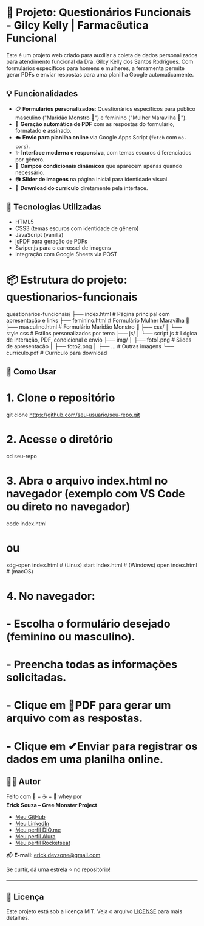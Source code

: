 # 🧬 Projeto: Questionários Funcionais - Gilcy Kelly | Farmacêutica Funcional

Este é um projeto web criado para auxiliar a coleta de dados personalizados para atendimento funcional da Dra. Gilcy Kelly dos Santos Rodrigues. Com formulários específicos para homens e mulheres, a ferramenta permite gerar PDFs e enviar respostas para uma planilha Google automaticamente.

## 💡 Funcionalidades

- 📋 **Formulários personalizados**: Questionários específicos para público masculino ("Maridão Monstro 💙") e feminino ("Mulher Maravilha 🩷").
- 🧾 **Geração automática de PDF** com as respostas do formulário, formatado e assinado.
- ☁️ **Envio para planilha online** via Google Apps Script (`fetch` com `no-cors`).
- ✨ **Interface moderna e responsiva**, com temas escuros diferenciados por gênero.
- 🌱 **Campos condicionais dinâmicos** que aparecem apenas quando necessário.
- 📷 **Slider de imagens** na página inicial para identidade visual.
- 📄 **Download do currículo** diretamente pela interface.

## 🔧 Tecnologias Utilizadas

- HTML5
- CSS3 (temas escuros com identidade de gênero)
- JavaScript (vanilla)
- jsPDF para geração de PDFs
- Swiper.js para o carrossel de imagens
- Integração com Google Sheets via POST

# 📦 Estrutura do projeto: questionarios-funcionais

questionarios-funcionais/
├── index.html             # Página principal com apresentação e links
├── feminino.html          # Formulário Mulher Maravilha 🩷
├── masculino.html         # Formulário Maridão Monstro 💙
├── css/
│   └── style.css          # Estilos personalizados por tema
├── js/
│   └── script.js          # Lógica de interação, PDF, condicional e envio
├── img/
│   ├── foto1.png          # Slides de apresentação
│   ├── foto2.png
│   ├── ...                # Outras imagens
└── curriculo.pdf          # Currículo para download
## 🚀 Como Usar

# 1. Clone o repositório
git clone https://github.com/seu-usuario/seu-repo.git

# 2. Acesse o diretório
cd seu-repo

# 3. Abra o arquivo index.html no navegador (exemplo com VS Code ou direto no navegador)
code index.html
# ou
xdg-open index.html       # (Linux)
start index.html          # (Windows)
open index.html           # (macOS)

# 4. No navegador:
# - Escolha o formulário desejado (feminino ou masculino).
# - Preencha todas as informações solicitadas.
# - Clique em 🧾PDF para gerar um arquivo com as respostas.
# - Clique em ✔︎Enviar para registrar os dados em uma planilha online.



## 👨‍💻 Autor

Feito com 💚 + ☕ + 🥄 whey por  
**Erick Souza – Gree Monster Project**

- [Meu GitHub](https://github.com/Erick-Lim-Souza)
- [Meu LinkedIn](https://www.linkedin.com/in/erick-souza-70404686/ "Meu LinkedIn")
- [Meu perfil DIO.me](https://www.dio.me/users/erickdelimasouza "Meu perfil DIO.me")
- [Meu perfil Alura](https://cursos.alura.com.br/user/erickdelimasouza)
- [Meu perfil Rocketseat](https://app.rocketseat.com.br/me/ericksouza)

📬 **E-mail**: erick.devzone@gmail.com

Se curtir, dá uma estrela ⭐ no repositório!

---

## 📄 Licença

Este projeto está sob a licença MIT. Veja o arquivo [LICENSE](LICENSE) para mais detalhes.

